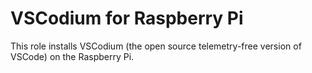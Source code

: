 # VSCodium for Raspberry Pi

This role installs VSCodium (the open source telemetry-free version of VSCode) on the Raspberry Pi.
